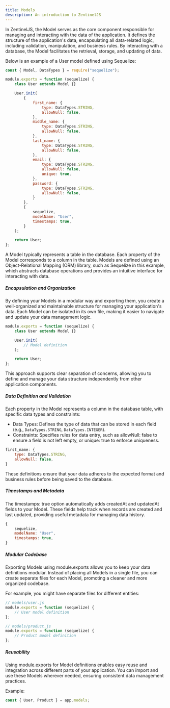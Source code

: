 ```yaml
---
title: Models
description: An introduction to ZentinelJS
---
```


In ZentinelJS, the Model serves as the core component responsible for managing and interacting with the data of the application. It defines the structure of the application's data, encapsulating all data-related logic, including validation, manipulation, and business rules. By interacting with a database, the Model facilitates the retrieval, storage, and updating of data.

Below is an example of a User model defined using Sequelize:
```js
const { Model, DataTypes } = require("sequelize");

module.exports = function (sequelize) {
	class User extends Model {}

	User.init(
		{
			first_name: {
				type: DataTypes.STRING,
				allowNull: false,
			},
			middle_name: {
				type: DataTypes.STRING,
				allowNull: false,
			},
			last_name: {
				type: DataTypes.STRING,
				allowNull: false,
			},
			email: {
				type: DataTypes.STRING,
				allowNull: false,
				unique: true,
			},
			password: {
				type: DataTypes.STRING,
				allowNull: false,
			}
		},
		{
			sequelize,
			modelName: "User",
			timestamps: true,
		}
	);

	return User;
};
```
A Model typically represents a table in the database. Each property of the Model corresponds to a column in the table. Models are defined using an Object-Relational Mapping (ORM) library, such as Sequelize in this example, which abstracts database operations and provides an intuitive interface for interacting with data.

##### Encapsulation and Organization
By defining your Models in a modular way and exporting them, you create a well-organized and maintainable structure for managing your application's data. Each Model can be isolated in its own file, making it easier to navigate and update your data management logic.

```js
module.exports = function (sequelize) {
	class User extends Model {}

	User.init(
		// Model definition
	);

	return User;
};
```
This approach supports clear separation of concerns, allowing you to define and manage your data structure independently from other application components.

##### Data Definition and Validation
Each property in the Model represents a column in the database table, with specific data types and constraints:
- Data Types: Defines the type of data that can be stored in each field (e.g., `DataTypes.STRING`, `DataTypes.INTEGER`).
- Constraints: Specifies rules for data entry, such as allowNull: false to ensure a field is not left empty, or unique: true to enforce uniqueness.

```js
first_name: {
	type: DataTypes.STRING,
	allowNull: false,
}
```
These definitions ensure that your data adheres to the expected format and business rules before being saved to the database.

##### Timestamps and Metadata
The timestamps: true option automatically adds createdAt and updatedAt fields to your Model. These fields help track when records are created and last updated, providing useful metadata for managing data history.

```js
{
	sequelize,
	modelName: "User",
	timestamps: true,
}
```

##### Modular Codebase
Exporting Models using module.exports allows you to keep your data definitions modular. Instead of placing all Models in a single file, you can create separate files for each Model, promoting a cleaner and more organized codebase.

For example, you might have separate files for different entities:

```js
// models/user.js
module.exports = function (sequelize) {
	// User model definition
};
```
```js
// models/product.js
module.exports = function (sequelize) {
	// Product model definition
};
```
##### Reusability
Using module.exports for Model definitions enables easy reuse and integration across different parts of your application. You can import and use these Models wherever needed, ensuring consistent data management practices.

Example:
```js
const { User, Product } = app.models; 
```